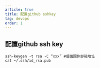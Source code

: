 ```yaml
---
article: true
title: 配置github sshkey
tag: devops
order: 1
---
```


## 配置github ssh key

```shell
ssh-keygen -t rsa -C “xxx” #后面跟你邮箱地址
cat ~/.ssh/id_rsa.pub
```